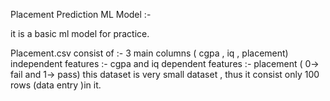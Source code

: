 Placement Prediction ML Model :-

it is a basic ml model for practice.

Placement.csv consist of :-
3 main columns ( cgpa , iq , placement)
independent features :- cgpa and iq
dependent features :- placement ( 0-> fail  and 1-> pass)
this dataset is very small dataset , thus it consist only 100 rows (data entry )in it.
